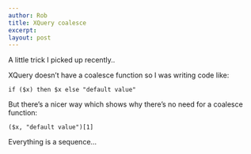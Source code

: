 ```yaml
---
author: Rob
title: XQuery coalesce
excerpt:
layout: post
---
```


A little trick I picked up recently..

XQuery doesn’t have a coalesce function so I was writing code like:

```xqy
if ($x) then $x else "default value"
````

But there’s a nicer way which shows why there’s no need for a coalesce function:

```xqy
($x, "default value")[1]
```
Everything is a sequence…